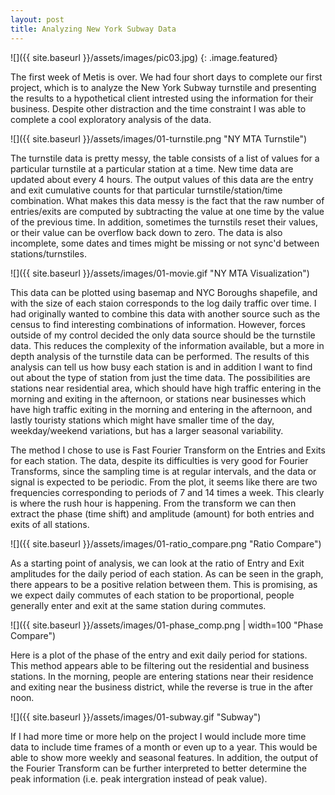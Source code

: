 ```yaml
---
layout: post
title: Analyzing New York Subway Data
---
```


![]({{ site.baseurl }}/assets/images/pic03.jpg)
{: .image.featured}

The first week of Metis is over. We had four short days to complete our first project, which is to analyze the New York Subway turnstile and presenting the results to a hypothetical client intrested using the information for their business. Despite other distraction and the time constraint I was able to complete a cool exploratory analysis of the data.

![]({{ site.baseurl }}/assets/images/01-turnstile.png "NY MTA Turnstile")

The turnstile data is pretty messy, the table consists of a list of values for a particular turnstile at a particular station at a time. New time data are updated about every 4 hours. The output values of this data are the entry and exit cumulative counts for that particular turnstile/station/time combination. What makes this data messy is the fact that the raw number of entries/exits are computed by subtracting the value at one time by the value of the previous time. In addition, sometimes the turnstils reset their values, or their value can be overflow back down to zero. The data is also incomplete, some dates and times might be missing or not sync'd between stations/turnstiles.

![]({{ site.baseurl }}/assets/images/01-movie.gif "NY MTA Visualization")

This data can be plotted using basemap and NYC Boroughs shapefile, and with the size of each staion corresponds to the log daily traffic over time. I had originally wanted to combine this data with another source such as the census to find interesting combinations of information. However, forces outside of my control decided the only data source should be the turnstile data. This reduces the complexity of the information available, but a more in depth analysis of the turnstile data can be performed. The results of this analysis can tell us how busy each station is and in addition I want to find out about the type of station from just the time data. The possibilities are stations near residential area, which should have high traffic entering in the morning and exiting in the afternoon, or stations near businesses which have high traffic exiting in the morning and entering in the afternoon, and lastly touristy stations which might have smaller time of the day, weekday/weekend variations, but has a larger seasonal variability.

The method I chose to use is Fast Fourier Transform on the Entries and Exits for each station. The data, despite its difficulties is very good for Fourier Transforms, since the sampling time is at regular intervals, and the data or signal is expected to be periodic. From the plot, it seems like there are two frequencies corresponding to periods of 7 and 14 times a week. This clearly is where the rush hour is happening. From the transform we can then extract the phase (time shift) and amplitude (amount) for both entries and exits of all stations.

![]({{ site.baseurl }}/assets/images/01-ratio_compare.png	"Ratio Compare")

As a starting point of analysis, we can look at the ratio of Entry and Exit amplitudes for the daily period of each station. As can be seen in the graph, there appears to be a positive relation between them. This is promising, as we expect daily commutes of each station to be proportional, people generally enter and exit at the same station during commutes.

![]({{ site.baseurl }}/assets/images/01-phase_comp.png | width=100  "Phase Compare")

Here is a plot of the phase of the entry and exit daily period for stations. This method appears able to be filtering out the residential and business stations. In the morning, people are entering stations near their residence and exiting near the business district, while the reverse is true in the after noon.

![]({{ site.baseurl }}/assets/images/01-subway.gif	"Subway")

If I had more time or more help on the project I would include more time data to include time frames of a month or even up to a year. This would be able to show more weekly and seasonal features. In addition, the output of the Fourier Transform can be further interpreted to better determine the peak information (i.e. peak intergration instead of peak value).
